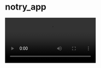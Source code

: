# notry_app

![]([https://youtu.be/vt5fpE0bzSY](https://github.com/akshatt25/notry_app/blob/main/Screenrecorder-2024-02-23-00-52-51-79.mp4)https://github.com/akshatt25/notry_app/blob/main/Screenrecorder-2024-02-23-00-52-51-79.mp4)

